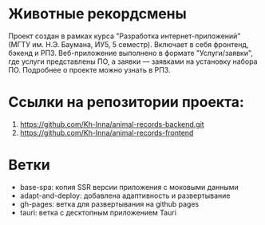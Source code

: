 # Животные рекордсмены

Проект создан в рамках курса "Разработка интернет-приложений" (МГТУ им. Н.Э. Баумана, ИУ5, 5 семестр). Включает в себя фронтенд, бэкенд и РПЗ.
Веб-приложение выполнено в формате "Услуги/заявки", где услуги представлены ПО, а заявки — заявками на установку набора ПО. Подробнее о проекте можно узнать в РПЗ.

# Ссылки на репозитории проекта:
1. https://github.com/Kh-Inna/animal-records-backend.git
2. https://github.com/Kh-Inna/animal-records-frontend

# Ветки
- base-spa: копия SSR версии приложения с моковыми данными
- adapt-and-deploy: добавлена адаптивность и развертывание
- gh-pages: ветка для развертывания на github pages
- tauri: ветка с десктопным приложением Tauri
